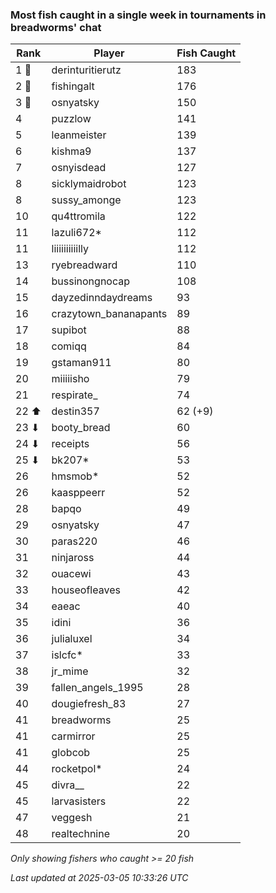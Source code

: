 ### Most fish caught in a single week in tournaments in breadworms' chat
| Rank | Player | Fish Caught |
|------|--------|-----------|
| 1 🥇  | derinturitierutz  | 183 |
| 2 🥈  | fishingalt  | 176 |
| 3 🥉  | osnyatsky  | 150 |
| 4  | puzzlow  | 141 |
| 5  | leanmeister  | 139 |
| 6  | kishma9  | 137 |
| 7  | osnyisdead  | 127 |
| 8  | sicklymaidrobot  | 123 |
| 8  | sussy_amonge  | 123 |
| 10  | qu4ttromila  | 122 |
| 11  | lazuli672*  | 112 |
| 11  | liiiiiiiiiilly  | 112 |
| 13  | ryebreadward  | 110 |
| 14  | bussinongnocap  | 108 |
| 15  | dayzedinndaydreams  | 93 |
| 16  | crazytown_bananapants  | 89 |
| 17  | supibot  | 88 |
| 18  | comiqq  | 84 |
| 19  | gstaman911  | 80 |
| 20  | miiiiisho  | 79 |
| 21  | respirate_  | 74 |
| 22 ⬆ | destin357  | 62 (+9) |
| 23 ⬇ | booty_bread  | 60 |
| 24 ⬇ | receipts  | 56 |
| 25 ⬇ | bk207*  | 53 |
| 26  | hmsmob*  | 52 |
| 26  | kaasppeerr  | 52 |
| 28  | bapqo  | 49 |
| 29  | osnyatsky  | 47 |
| 30  | paras220  | 46 |
| 31  | ninjaross  | 44 |
| 32  | ouacewi  | 43 |
| 33  | houseofleaves  | 42 |
| 34  | eaeac  | 40 |
| 35  | idini  | 36 |
| 36  | julialuxel  | 34 |
| 37  | islcfc*  | 33 |
| 38  | jr_mime  | 32 |
| 39  | fallen_angels_1995  | 28 |
| 40  | dougiefresh_83  | 27 |
| 41  | breadworms  | 25 |
| 41  | carmirror  | 25 |
| 41  | globcob  | 25 |
| 44  | rocketpol*  | 24 |
| 45  | divra__  | 22 |
| 45  | larvasisters  | 22 |
| 47  | veggesh  | 21 |
| 48  | realtechnine  | 20 |

_Only showing fishers who caught >= 20 fish_

_Last updated at 2025-03-05 10:33:26 UTC_